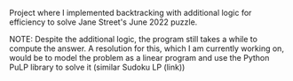 Project where I implemented backtracking with additional logic for efficiency to solve Jane Street's June 2022 puzzle.

NOTE: Despite the additional logic, the program still takes a while to compute the answer. A resolution for this, which I am currently working on, would be to model the problem as a linear program and use the Python PuLP library to solve it (similar Sudoku LP (link))
